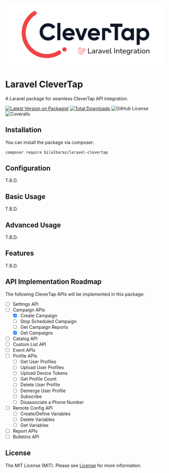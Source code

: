 <p align="center">
  <img src="./docs/laravel-clevertap.png" width="500" height="auto" alt="Laravel CleverTap">
</p>

# Laravel CleverTap

A Laravel package for seamless CleverTap API integration.

[![Latest Version on Packagist](https://img.shields.io/packagist/v/bilalbaraz/laravel-clevertap.svg?style=flat-square)](https://packagist.org/packages/bilalbaraz/laravel-clevertap)
[![Total Downloads](https://img.shields.io/packagist/dt/bilalbaraz/laravel-clevertap.svg?style=flat-square)](https://packagist.org/packages/bilalbaraz/laravel-clevertap)
![GitHub License](https://img.shields.io/github/license/bilalbaraz/laravel-clevertap?style=flat-square)
![Coveralls](https://img.shields.io/coverallsCoverage/github/bilalbaraz/laravel-clevertap?style=flat-square)

## Installation

You can install the package via composer:

```bash
composer require bilalbaraz/laravel-clevertap
```

## Configuration

T.B.D.

## Basic Usage

T.B.D.

## Advanced Usage

T.B.D.

## Features

T.B.D.

## API Implementation Roadmap

The following CleverTap APIs will be implemented in this package:

- [ ] Settings API
- [ ] Campaign APIs
  - [x] Create Campaign
  - [ ] Stop Scheduled Campaign
  - [ ] Get Campaign Reports
  - [x] Get Campaigns
- [ ] Catalog API
- [ ] Custom List API
- [ ] Event APIs
- [ ] Profile APIs
  - [ ] Get User Profiles
  - [ ] Upload User Profiles
  - [ ] Upload Device Tokens
  - [ ] Get Profile Count
  - [ ] Delete User Profile
  - [ ] Demerge User Profile
  - [ ] Subscribe
  - [ ] Disassociate a Phone Number
- [ ] Remote Config API
  - [ ] Create/Define Variables
  - [ ] Delete Variables
  - [ ] Get Variables
- [ ] Report APIs
- [ ] Bulletins API

## License

The MIT License (MIT). Please see [License](LICENSE.md) for more information.